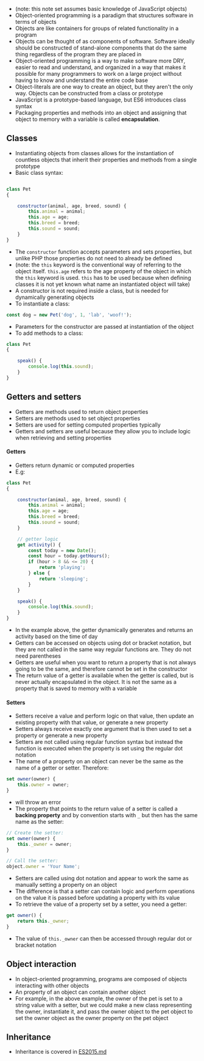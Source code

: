 * (note: this note set assumes basic knowledge of JavaScript objects)
* Object-oriented programming is a paradigm that structures software in terms of objects
* Objects are like containers for groups of related functionality in a program
* Objects can be thought of as components of software. Software ideally should be constructed of stand-alone components that do the same thing regardless of the program they are placed in
* Object-oriented programming is a way to make software more DRY, easier to read and understand, and organized in a way that makes it possible for many programmers to work on a large project without having to know and understand the entire code base
* Object-literals are one way to create an object, but they aren't the only way. Objects can be constructed from a class or prototype
* JavaScript is a prototype-based language, but ES6 introduces class syntax
* Packaging properties and methods into an object and assigning that object to memory with a variable is called **encapsulation**.

## Classes

* Instantiating objects from classes allows for the instantiation of countless objects that inherit their properties and methods from a single prototype
* Basic class syntax:

```js

class Pet
{

    constructor(animal, age, breed, sound) {
        this.animal = animal;
        this.age = age;
        this.breed = breed;
        this.sound = sound;
    }
}
```
* The `constructor` function accepts parameters and sets properties, but unlike PHP those properties do not need to already be defined
* (note: the `this` keyword is the conventional way of referring to the object itself. `this.age` refers to the age property of the object in which the `this` keyword is used. `this` has to be used because when defining classes it is not yet known what name an instantiated object will take)
* A constructor is not required inside a class, but is needed for dynamically generating objects
* To instantiate a class:

```js
const dog = new Pet('dog', 1, 'lab', 'woof!');
```
* Parameters for the constructor are passed at instantiation of the object
* To add methods to a class:

```js
class Pet
{

    speak() {
        console.log(this.sound);
    }
}

```

## Getters and setters

* Getters are methods used to return object properties
* Setters are methods used to set object properties
* Setters are used for setting computed properties typically
* Getters and setters are useful because they allow you to include logic when retrieving and setting properties

#### Getters
* Getters return dynamic or computed properties
* E.g:

```js
class Pet
{

    constructor(animal, age, breed, sound) {
        this.animal = animal;
        this.age = age;
        this.breed = breed;
        this.sound = sound;
    }

    // getter logic
    get activity() {
        const today = new Date();
        const hour = today.getHours();
        if (hour > 8 && <= 20) {
            return 'playing';
        } else {
            return 'sleeping';
        }
    }

    speak() {
        console.log(this.sound);
    }
}
```

* In the example above, the getter dynamically generates and returns an activity based on the time of day
* Getters can be accessed on objects using dot or bracket notation, but they are not called in the same way regular functions are. They do not need parentheses
* Getters are useful when you want to return a property that is not always going to be the same, and therefore cannot be set in the constructor
* The return value of a getter is available when the getter is called, but is never actually encapsulated in the object. It is not the same as a property that is saved to memory with a variable

#### Setters

* Setters receive a value and perform logic on that value, then update an existing property with that value, or generate a new property
* Setters always receive exactly one argument that is then used to set a property or generate a new property
* Setters are not called using regular function syntax but instead the function is executed when the property is set using the regular dot notation
* The name of a property on an object can never be the same as the name of a getter or setter. Therefore:

```js
set owner(owner) {
    this.owner = owner;
}
```

* will throw an error
* The property that points to the return value of a setter is called a **backing property** and by convention starts with `_` but then has the same name as the setter:

```js
// Create the setter:
set owner(owner) {
    this._owner = owner;
}

// Call the setter:
object.owner = 'Your Name';
```

* Setters are called using dot notation and appear to work the same as manually setting a property on an object
* The difference is that a setter can contain logic and perform operations on the value it is passed before updating a property with its value
* To retrieve the value of a property set by a setter, you need a getter:

```js
get owner() {
    return this._owner;
}
```
* The value of `this._owner` can then be accessed through regular dot or bracket notation

## Object interaction
* In object-oriented programming, programs are composed of objects interacting with other objects
* An property of an object can contain another object
* For example, in the above example, the owner of the pet is set to a string value with a setter, but we could make a new class representing the owner, instantiate it, and pass the owner object to the pet object to set the owner object as the owner property on the pet object

## Inheritance
* Inheritance is covered in [ES2015.md](ES2015.md)
